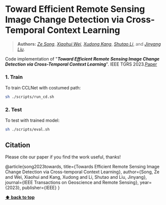 # Toward Efficient Remote Sensing Image Change Detection via Cross-Temporal Context Learning
> **Authors:** 
> [*Ze Song*](https://scholar.google.com/citations?user=uatSii8AAAAJ&hl=zh-CN&oi=sra),
> [*Xiaohui Wei*](https://scholar.google.co.il/citations?user=Uq50h3gAAAAJ&hl=zh-CN),
> [*Xudong Kang*](https://scholar.google.com/citations?user=5XOeLZYAAAAJ&hl=en),
> [*Shutao Li*](https://scholar.google.com/citations?user=PlBq8n8AAAAJ&hl=en),
> and [*Jinyang Liu*](https://scholar.google.de/citations?user=PxUXOdsAAAAJ&hl=zh-CN&oi=ao).


Code implementation of "_**Toward Efficient Remote Sensing Image Change Detection via Cross-Temporal Context Learning**_".  IEEE TGRS 2023.[Paper](https://ieeexplore.ieee.org/abstract/document/10138342)


### 1. Train

To train CCLNet with costumed path:

```bash
sh ./scripts/run_cd.sh
```
### 2. Test

To test with trained model:

```bash
sh ./scripts/eval.sh
```



## Citation

Please cite our paper if you find the work useful, thanks!

  @article{song2023towards,
    title={Towards Efficient Remote Sensing Image Change Detection via Cross-temporal Context Learning},
    author={Song, Ze and Wei, Xiaohui and Kang, Xudong and Li, Shutao and Liu, Jinyang},
    journal={IEEE Transactions on Geoscience and Remote Sensing},
    year={2023},
    publisher={IEEE}
  }
	

**[⬆ back to top](#1-preface)**
